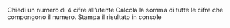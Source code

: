 Chiedi un numero di 4 cifre all’utente
Calcola la somma di tutte le cifre che compongono il numero.
Stampa il risultato in console
